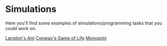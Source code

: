 # Simulations

Here you'll find some examples of simulations/programming tasks that you could work on.

[Langton's Ant](../blob/master/simulations/langtons-ant/)
[Conway's Game of Life](../blob/master/simulations/life/)
[Monopoly](../blob/master/simulations/monopoly-game)